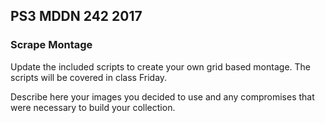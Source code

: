 ## PS3 MDDN 242 2017

### Scrape Montage

Update the included scripts to create your own
grid based montage. The scripts will be covered
in class Friday.

Describe here your images you decided to use
and any compromises that were necessary to
build your collection.
